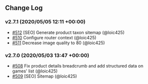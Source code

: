 ## Change Log

### v2.7.1 (2020/05/05 12:11 +00:00)
- [#512](https://github.com/Jedisjeux/Jedisjeux/pull/512) [SEO] Generate product taxon sitemap (@loic425)
- [#510](https://github.com/Jedisjeux/Jedisjeux/pull/510) Configure router context (@loic425)
- [#511](https://github.com/Jedisjeux/Jedisjeux/pull/511) Decrease image quality to 80 (@loic425)

### v2.7.0 (2020/05/03 13:47 +00:00)
- [#508](https://github.com/Jedisjeux/Jedisjeux/pull/508) Fix product details breadcrumb and add structured data on games' list (@loic425)
- [#509](https://github.com/Jedisjeux/Jedisjeux/pull/509) [SEO] Sitemap (@loic425)
